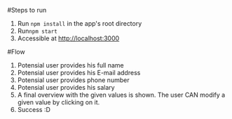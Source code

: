 #Steps to run
1. Run `npm install` in the app's root directory
2. Run`npm start` 
3. Accessible at [http://localhost:3000](http://localhost:3000)

#Flow
1.  Potensial user provides his full name
2.  Potensial user provides his E-mail address
3.  Potensial user provides phone number
4.  Potensial user provides his salary
5.  A final overview with the given values is shown.
    The user CAN modify a given value by clicking on it.
6. Success :D
